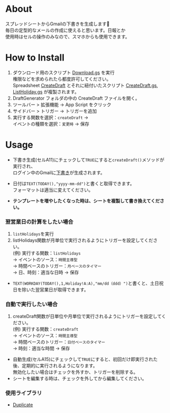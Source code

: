 # About
スプレッドシートからGmailの下書きを生成します📧  
毎日の定型的なメールの作成に使えると思います。日報とか  
使用時はセルの操作のみなので、スマホからも使用できます。  


# How to Install
1. ダウンロード用のスクリプト [Download.gs](https://script.google.com/d/15bk8jepCjzUYt5kU0sisspmS258Ctk_vLB1Gmv_xW1BHvqdRb-XiF0NW/edit?usp=sharing) を実行  
   権限などを求められたら都度許可してください。  
   Spreadsheet [CreateDraft](https://docs.google.com/spreadsheets/d/11jlhA_Tim8s6njnWUwJet0un1q5nkWzBKan9579I7m4/edit#gid=0)
   とそれに紐付いたスクリプト [CreateDraft.gs](https://github.com/c-nao27/gmail-draft-generator/blob/master/DraftGenerator/CreateDraft.gs), [ListHoliday.gs](https://github.com/c-nao27/gmail-draft-generator/blob/master/DraftGenerator/ListHoliday.gs) が複製されます。  
2. DraftGenerator フォルダの中の CreateDraft ファイルを開く。  
3. ツールバー > 拡張機能 -> App Script をクリック
4. サイドバー > トリガー -> トリガーを追加
5. 実行する関数を選択：`createDraft` ->  
   イベントの種類を選択：`変更時` -> 保存


# Usage
- 下書き生成(セルA11)にチェックして`TRUE`にすると`createDraft()`メソッドが実行され、  
  ログイン中のGmailに[下書き](https://mail.google.com/mail/u/0/#drafts)が生成されます。
  
- 日付は`TEXT(TODAY(),"yyyy-mm-dd")`と書くと取得できます。  
  フォーマットは適当に変えてください。
  
- **テンプレートを増やしたくなった時は、シートを複製して書き換えてください。**

### 翌営業日の計算をしたい場合
1. `listHolidays`を実行
2. listHolidays関数が月単位で実行されるようにトリガーを設定してください。  
(例) 実行する関数：`listHolidays`  
-> イベントのソース：`時間主導型`  
-> 時間ベースのトリガー：`月ベースのタイマー`  
-> 日、時刻：適当な日時 -> 保存

- `TEXT(WORKDAY(TODAY(),1,Holiday!A:A),"mm/dd（ddd）")`と書くと、土日祝日を除いた翌営業日が取得できます。

### 自動で実行したい場合
1. createDraft関数が日単位や月単位で実行されるようにトリガーを設定してください。  
(例) 実行する関数：`createDraft`  
-> イベントのソース：`時間主導型`  
-> 時間ベースのトリガー：`日付ベースのタイマー`  
-> 時刻：適当な時間 -> 保存

- 自動生成(セルA15)にチェックして`TRUE`にすると、初回だけ即実行された後、定期的に実行されるようになります。  
  無効化したい場合はチェックを外すか、トリガーを削除する。
- シートを編集する時は、チェックを外してから編集してください。

### 使用ライブラリ
- [Duplicate](https://github.com/c-nao27/gas-duplicate)
